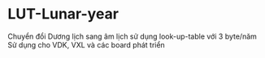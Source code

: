# LUT-Lunar-year
Chuyển đổi Dương lịch sang âm lịch sử dụng look-up-table với 3 byte/năm
Sử dụng cho VDK, VXL và các board phát triển

